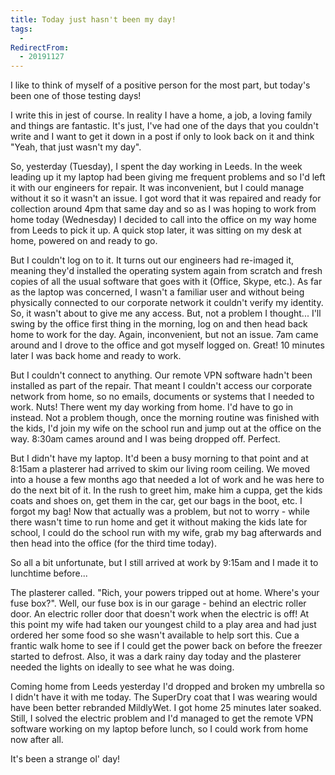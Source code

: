 ```yaml
---
title: Today just hasn't been my day!
tags: 
  - 
RedirectFrom:
  - 20191127
---
```


I like to think of myself of a positive person for the most part, but today's been one of those testing days!

I write this in jest of course. In reality I have a home, a job, a loving family and things are fantastic. It's just, I've had one of the days that you couldn't write and I want to get it down in a post if only to look back on it and think "Yeah, that just wasn't my day".

So, yesterday (Tuesday), I spent the day working in Leeds. In the week leading up it my laptop had been giving me frequent problems and so I'd left it with our engineers for repair. It was inconvenient, but I could manage without it so it wasn't an issue. I got word that it was repaired and ready for collection around 4pm that same day and so as I was hoping to work from home today (Wednesday) I decided to call into the office on my way home from Leeds to pick it up. A quick stop later, it was sitting on my desk at home, powered on and ready to go.

But I couldn't log on to it. It turns out our engineers had re-imaged it, meaning they'd installed the operating system again from scratch and fresh copies of all the usual software that goes with it (Office, Skype, etc.). As far as the laptop was concerned, I wasn't a familiar user and without being physically connected to our corporate network it couldn't verify my identity. So, it wasn't about to give me any access. But, not a problem I thought... I'll swing by the office first thing in the morning, log on and then head back home to work for the day. Again, inconvenient, but not an issue. 7am came around and I drove to the office and got myself logged on. Great! 10 minutes later I was back home and ready to work.

But I couldn't connect to anything. Our remote VPN software hadn't been installed as part of the repair. That meant I couldn't access our corporate network from home, so no emails, documents or systems that I needed to work. Nuts! There went my day working from home. I'd have to go in instead. Not a problem though, once the morning routine was finished with the kids, I'd join my wife on the school run and jump out at the office on the way. 8:30am cames around and I was being dropped off. Perfect.

But I didn't have my laptop. It'd been a busy morning to that point and at 8:15am a plasterer had arrived to skim our living room ceiling. We moved into a house a few months ago that needed a lot of work and he was here to do the next bit of it. In the rush to greet him, make him a cuppa, get the kids coats and shoes on, get them in the car, get our bags in the boot, etc. I forgot my bag! Now that actually was a problem, but not to worry - while there wasn't time to run home and get it without making the kids late for school, I could do the school run with my wife, grab my bag afterwards and then head into the office (for the third time today).

So all a bit unfortunate, but I still arrived at work by 9:15am and I made it to lunchtime before...

The plasterer called. "Rich, your powers tripped out at home. Where's your fuse box?". Well, our fuse box is in our garage - behind an electric roller door. An electric roller door that doesn't work when the electric is off! At this point my wife had taken our youngest child to a play area and had just ordered her some food so she wasn't available to help sort this. Cue a frantic walk home to see if I could get the power back on before the freezer started to defrost. Also, it was a dark rainy day today and the plasterer needed the lights on ideally to see what he was doing.

Coming home from Leeds yesterday I'd dropped and broken my umbrella so I didn't have it with me today. The SuperDry coat that I was wearing would have been better rebranded MildlyWet. I got home 25 minutes later soaked. Still, I solved the electric problem and I'd managed to get the remote VPN software working on my laptop before lunch, so I could work from home now after all.

It's been a strange ol' day!
